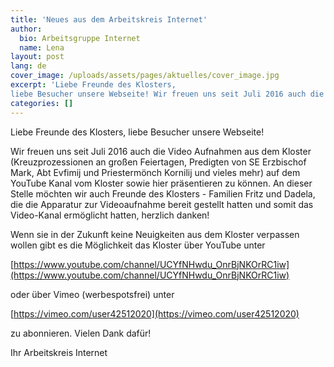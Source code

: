 ```yaml
---
title: 'Neues aus dem Arbeitskreis Internet'
author:
  bio: Arbeitsgruppe Internet
  name: Lena
layout: post
lang: de
cover_image: /uploads/assets/pages/aktuelles/cover_image.jpg
excerpt: 'Liebe Freunde des Klosters,
liebe Besucher unsere Webseite! Wir freuen uns seit Juli 2016 auch die Video Aufnahmen aus dem Kloster (Kreuzprozessionen an großen Feiertagen, Predigten von SE Erzbischof Mark, Abt Evfimij und Priestermönch Kornilij und vieles mehr) auf dem YouTube Kanal vom Kloster sowie hier präsentieren zu können.'
categories: []
---
```

Liebe Freunde des Klosters,
liebe Besucher unsere Webseite!

Wir freuen uns seit Juli 2016 auch die Video Aufnahmen aus dem Kloster (Kreuzprozessionen an großen Feiertagen, Predigten von SE Erzbischof Mark, Abt Evfimij und Priestermönch Kornilij und vieles mehr) auf dem YouTube Kanal vom Kloster sowie hier präsentieren zu können.
An dieser Stelle möchten wir auch Freunde des Klosters - Familien Fritz und Dadela, die die Apparatur zur Videoaufnahme bereit gestellt hatten und somit das Video-Kanal ermöglicht hatten, herzlich danken!

Wenn sie in der Zukunft keine Neuigkeiten aus dem Kloster verpassen wollen gibt es die Möglichkeit das Kloster über YouTube unter

[https://www.youtube.com/channel/UCYfNHwdu_OnrBjNKOrRC1iw](https://www.youtube.com/channel/UCYfNHwdu_OnrBjNKOrRC1iw)

oder über Vimeo (werbespotsfrei) unter

[https://vimeo.com/user42512020](https://vimeo.com/user42512020)

zu abonnieren. Vielen Dank dafür!

Ihr Arbeitskreis Internet
